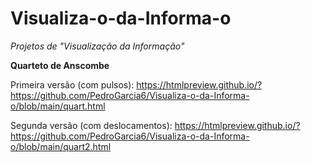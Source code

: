 # Visualiza-o-da-Informa-o
*Projetos de "Visualização da Informação"*

**Quarteto de Anscombe**

Primeira versão (com pulsos): https://htmlpreview.github.io/?https://github.com/PedroGarcia6/Visualiza-o-da-Informa-o/blob/main/quart.html

Segunda versão (com deslocamentos): https://htmlpreview.github.io/?https://github.com/PedroGarcia6/Visualiza-o-da-Informa-o/blob/main/quart2.html
